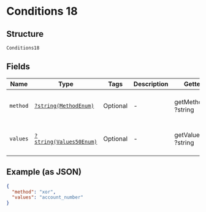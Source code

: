 
# Conditions 18

## Structure

`Conditions18`

## Fields

| Name | Type | Tags | Description | Getter | Setter |
|  --- | --- | --- | --- | --- | --- |
| `method` | [`?string(MethodEnum)`](../../doc/models/method-enum.md) | Optional | - | getMethod(): ?string | setMethod(?string method): void |
| `values` | [`?string(Values50Enum)`](../../doc/models/values-50-enum.md) | Optional | - | getValues(): ?string | setValues(?string values): void |

## Example (as JSON)

```json
{
  "method": "xor",
  "values": "account_number"
}
```

